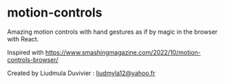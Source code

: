 # motion-controls

Amazing motion controls with hand gestures as if by magic in the browser with React.

Inspired with https://www.smashingmagazine.com/2022/10/motion-controls-browser/

Created by Liudmula Duvivier : liudmyla12@yahoo.fr
